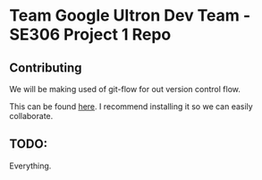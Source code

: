 Team Google Ultron Dev Team -  SE306 Project 1 Repo
====================================================

## Contributing
We will be making used of git-flow for out version control flow.

This can be found [here](https://github.com/nvie/gitflow).
I recommend installing it so we can easily collaborate.

## TODO:
Everything.
